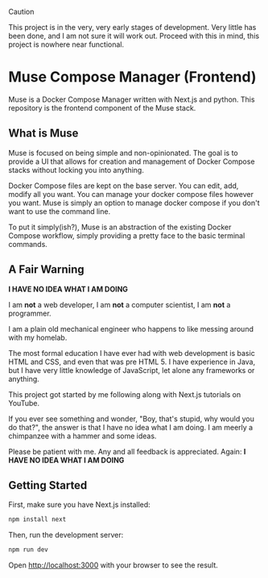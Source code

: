 > [!CAUTION]
> This project is in the very, very early stages of development. Very little has been done, and I am not sure it will work out. Proceed with this in mind, this project is nowhere near functional.

# Muse Compose Manager (Frontend)

Muse is a Docker Compose Manager written with Next.js and python. This repository is the frontend component of the Muse stack.

## What is Muse

Muse is focused on being simple and non-opinionated. The goal is to provide a UI that allows for creation and management of Docker Compose stacks without locking you into anything.

Docker Compose files are kept on the base server. You can edit, add, modify all you want. You can manage your docker compose files however you want. Muse is simply an option to manage docker compose if you don't want to use the command line.

To put it simply(ish?), Muse is an abstraction of the existing Docker Compose workflow, simply providing a pretty face to the basic terminal commands.

## A Fair Warning

__I HAVE NO IDEA WHAT I AM DOING__

I am __not__ a web developer, I am __not__ a computer scientist, I am __not__ a programmer.

I am a plain old mechanical engineer who happens to like messing around with my homelab.

The most formal education I have ever had with web development is basic HTML and CSS, and even that was pre HTML 5. I have experience in Java, but I have very little knowledge of JavaScript, let alone any frameworks or anything.

This project got started by me following along with Next.js tutorials on YouTube.

If you ever see something and wonder, "Boy, that's stupid, why would you do that?", the answer is that I have no idea what I am doing. I am meerly a chimpanzee with a hammer and some ideas.

Please be patient with me. Any and all feedback is appreciated. Again: __I HAVE NO IDEA WHAT I AM DOING__

## Getting Started

First, make sure you have Next.js installed:

```bash
npm install next
```

Then, run the development server:

```bash
npm run dev
```

Open [http://localhost:3000](http://localhost:3000) with your browser to see the result.
